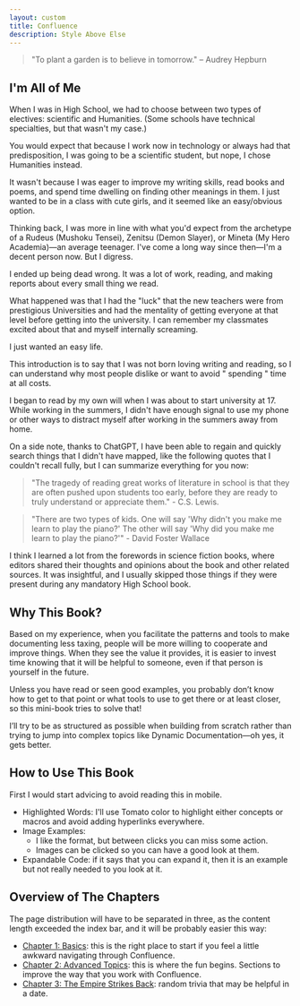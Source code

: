 ```yaml
---
layout: custom
title: Confluence
description: Style Above Else
---
```


>"To plant a garden is to believe in tomorrow." – Audrey Hepburn

## I'm All of Me

When I was in High School, we had to choose between two types of electives: scientific and Humanities. (Some schools have technical specialties, but that wasn't my case.)

You would expect that because I work now in technology or always had that predisposition, I was going to be a scientific student, but nope, I chose Humanities instead.

It wasn't because I was eager to improve my writing skills, read books and poems, and spend time dwelling on finding other meanings in them. I just wanted to be in a class with cute girls, and it seemed like an easy/obvious option.

Thinking back, I was more in line with what you'd expect from the archetype of a Rudeus (Mushoku Tensei), Zenitsu (Demon Slayer), or Mineta (My Hero Academia)—an average teenager. I've come a long way since then—I'm a decent person now. But I digress.

I ended up being dead wrong. It was a lot of work, reading, and making reports about every small thing we read.

What happened was that I had the "luck" that the new teachers were from prestigious Universities and had the mentality of getting everyone at that level before getting into the university. I can remember my classmates excited about that and myself internally screaming.

I just wanted an easy life.

This introduction is to say that I was not born loving writing and reading, so I can understand why most people dislike or want to avoid " spending " time at all costs.

I began to read by my own will when I was about to start university at 17. While working in the summers, I didn't have enough signal to use my phone or other ways to distract myself after working in the summers away from home.

On a side note, thanks to ChatGPT, I have been able to regain and quickly search things that I didn't have mapped, like the following quotes that I couldn't recall fully, but I can summarize everything for you now:

>"The tragedy of reading great works of literature in school is that they are often pushed upon students too early, before they are ready to truly understand or appreciate them." - C.S. Lewis.

>"There are two types of kids. One will say 'Why didn't you make me learn to play the piano?' The other will say 'Why did you make me learn to play the piano?'" - David Foster Wallace

I think I learned a lot from the forewords in science fiction books, where editors shared their thoughts and opinions about the book and other related sources. It was insightful, and I usually skipped those things if they were present during any mandatory High School book.

## Why This Book?

Based on my experience, when you facilitate the patterns and tools to make documenting less taxing, people will be more willing to cooperate and improve things. When they see the value it provides, it is easier to invest time knowing that it will be helpful to someone, even if that person is yourself in the future.

Unless you have read or seen good examples, you probably don’t know how to get to that point or what tools to use to get there or at least closer, so this mini-book tries to solve that!

I’ll try to be as structured as possible when building from scratch rather than trying to jump into complex topics like Dynamic Documentation—oh yes, it gets better.


## How to Use This Book

First I would start advicing to avoid reading this in mobile.

- Highlighted Words: I'll use Tomato color to highlight either concepts or macros and avoid adding hyperlinks everywhere.
- Image Examples:
  - I like the format, but between clicks you can miss some action.
  - Images can be clicked so you can have a good look at them.
- Expandable Code: if it says that you can expand it, then it is an example but not really needed to you look at it.

## Overview of The Chapters

The page distribution will have to be separated in three, as the content length exceeded the index bar, and it will be probably easier this way:

- [Chapter 1: Basics](/confluence-chapter-1): this is the right place to start if you feel a little awkward navigating through Confluence.
- [Chapter 2: Advanced Topics](/confluence-chapter-2): this is where the fun begins. Sections to improve the way that you work with Confluence.
- [Chapter 3: The Empire Strikes Back](/confluence-chapter-3): random trivia that may be helpful in a date.

<br>
